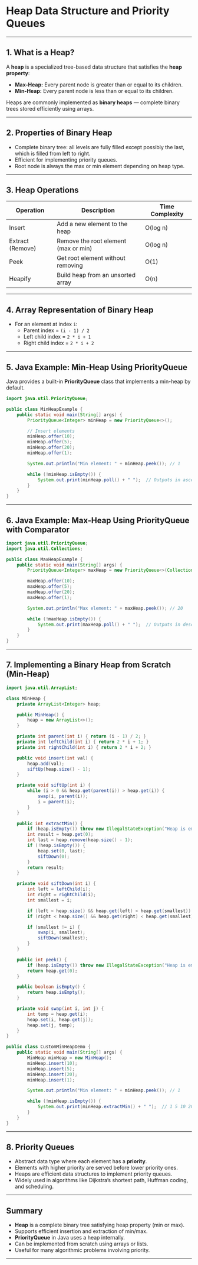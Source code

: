 # Heap Data Structure and Priority Queues

---

## 1. What is a Heap?

A **heap** is a specialized tree-based data structure that satisfies the **heap property**:

- **Max-Heap:** Every parent node is greater than or equal to its children.
- **Min-Heap:** Every parent node is less than or equal to its children.

Heaps are commonly implemented as **binary heaps** — complete binary trees stored efficiently using arrays.

---

## 2. Properties of Binary Heap

- Complete binary tree: all levels are fully filled except possibly the last, which is filled from left to right.
- Efficient for implementing priority queues.
- Root node is always the max or min element depending on heap type.

---

## 3. Heap Operations

| Operation       | Description                                 | Time Complexity |
|-----------------|---------------------------------------------|-----------------|
| Insert          | Add a new element to the heap                | O(log n)        |
| Extract (Remove)| Remove the root element (max or min)          | O(log n)        |
| Peek            | Get root element without removing             | O(1)            |
| Heapify         | Build heap from an unsorted array             | O(n)            |

---

## 4. Array Representation of Binary Heap

- For an element at index `i`:
  - Parent index = `(i - 1) / 2`
  - Left child index = `2 * i + 1`
  - Right child index = `2 * i + 2`

---

## 5. Java Example: Min-Heap Using PriorityQueue

Java provides a built-in **PriorityQueue** class that implements a min-heap by default.

```java
import java.util.PriorityQueue;

public class MinHeapExample {
    public static void main(String[] args) {
        PriorityQueue<Integer> minHeap = new PriorityQueue<>();

        // Insert elements
        minHeap.offer(10);
        minHeap.offer(5);
        minHeap.offer(20);
        minHeap.offer(1);

        System.out.println("Min element: " + minHeap.peek()); // 1

        while (!minHeap.isEmpty()) {
            System.out.print(minHeap.poll() + " ");  // Outputs in ascending order
        }
    }
}
```

---

## 6. Java Example: Max-Heap Using PriorityQueue with Comparator

```java
import java.util.PriorityQueue;
import java.util.Collections;

public class MaxHeapExample {
    public static void main(String[] args) {
        PriorityQueue<Integer> maxHeap = new PriorityQueue<>(Collections.reverseOrder());

        maxHeap.offer(10);
        maxHeap.offer(5);
        maxHeap.offer(20);
        maxHeap.offer(1);

        System.out.println("Max element: " + maxHeap.peek()); // 20

        while (!maxHeap.isEmpty()) {
            System.out.print(maxHeap.poll() + " ");  // Outputs in descending order
        }
    }
}
```

---

## 7. Implementing a Binary Heap from Scratch (Min-Heap)

```java
import java.util.ArrayList;

class MinHeap {
    private ArrayList<Integer> heap;

    public MinHeap() {
        heap = new ArrayList<>();
    }

    private int parent(int i) { return (i - 1) / 2; }
    private int leftChild(int i) { return 2 * i + 1; }
    private int rightChild(int i) { return 2 * i + 2; }

    public void insert(int val) {
        heap.add(val);
        siftUp(heap.size() - 1);
    }

    private void siftUp(int i) {
        while (i > 0 && heap.get(parent(i)) > heap.get(i)) {
            swap(i, parent(i));
            i = parent(i);
        }
    }

    public int extractMin() {
        if (heap.isEmpty()) throw new IllegalStateException("Heap is empty");
        int result = heap.get(0);
        int last = heap.remove(heap.size() - 1);
        if (!heap.isEmpty()) {
            heap.set(0, last);
            siftDown(0);
        }
        return result;
    }

    private void siftDown(int i) {
        int left = leftChild(i);
        int right = rightChild(i);
        int smallest = i;

        if (left < heap.size() && heap.get(left) < heap.get(smallest)) smallest = left;
        if (right < heap.size() && heap.get(right) < heap.get(smallest)) smallest = right;

        if (smallest != i) {
            swap(i, smallest);
            siftDown(smallest);
        }
    }

    public int peek() {
        if (heap.isEmpty()) throw new IllegalStateException("Heap is empty");
        return heap.get(0);
    }

    public boolean isEmpty() {
        return heap.isEmpty();
    }

    private void swap(int i, int j) {
        int temp = heap.get(i);
        heap.set(i, heap.get(j));
        heap.set(j, temp);
    }
}

public class CustomMinHeapDemo {
    public static void main(String[] args) {
        MinHeap minHeap = new MinHeap();
        minHeap.insert(10);
        minHeap.insert(5);
        minHeap.insert(20);
        minHeap.insert(1);

        System.out.println("Min element: " + minHeap.peek()); // 1

        while (!minHeap.isEmpty()) {
            System.out.print(minHeap.extractMin() + " ");  // 1 5 10 20
        }
    }
}
```

---

## 8. Priority Queues

- Abstract data type where each element has a **priority**.
- Elements with higher priority are served before lower priority ones.
- Heaps are efficient data structures to implement priority queues.
- Widely used in algorithms like Dijkstra’s shortest path, Huffman coding, and scheduling.

---

## Summary

- **Heap** is a complete binary tree satisfying heap property (min or max).
- Supports efficient insertion and extraction of min/max.
- **PriorityQueue** in Java uses a heap internally.
- Can be implemented from scratch using arrays or lists.
- Useful for many algorithmic problems involving priority.

---